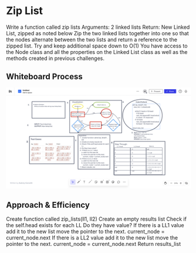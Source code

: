 # Zip List
Write a function called zip lists
Arguments: 2 linked lists
Return: New Linked List, zipped as noted below
Zip the two linked lists together into one so that the nodes alternate between the two lists and return a reference to the zipped list.
Try and keep additional space down to O(1)
You have access to the Node class and all the properties on the Linked List class as well as the methods created in previous challenges.

## Whiteboard Process
![zipped whiteboard](zipped.png)

## Approach & Efficiency
 Create function called zip_lists(ll1, ll2)
Create an empty results list
Check if the self.head exists for each LL
Do they have value?
 If there is a LL1 value
 add it to the new list
 move the pointer to the next. current_node = current_node.next
If there is a LL2 value
 add it to the new list
 move the pointer to the next. current_node = current_node.next
Return results_list
